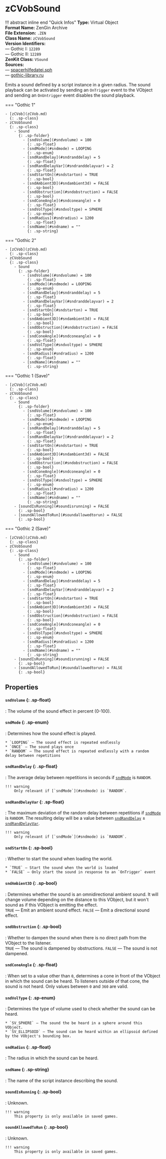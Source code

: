# zCVobSound

!!! abstract inline end "Quick Infos"
    **Type:** Virtual Object<br/>
    **Format Name:** ZenGin Archive<br/>
    **File Extension:** `.ZEN`<br/>
    **Class Name:** `zCVobSound`<br/>
    **Version Identifiers:**<br />
    — Gothic I: `12289`<br/>
    — Gothic II: `12289`<br/>
    **ZenKit Class:** `VSound`<br/>
    **Sources:**<br/>
    — [spacerhilfedatei.sph](https://wiki.worldofgothic.de/doku.php?id=spacer:hilfedatei)<br/>
    — [gothic-library.ru](http://www.gothic-library.ru/publ/class_zcvobsound/1-1-0-701)

Emits a sound defined by a script instance in a given radius. The sound playback can be activated by sending an
`OnTrigger` event to the VObject and sending an `OnUntrigger` event disables the sound playback.

=== "Gothic 1"

    - [zCVob](zCVob.md)
      {: .sp-class}
    - zCVobSound
      {: .sp-class}
        - Sound
          {: .sp-folder}
            - [sndVolume](#sndvolume) = 100
              {: .sp-float}
            - [sndMode](#sndmode) = LOOPING
              {: .sp-enum}
            - [sndRandDelay](#sndranddelay) = 5
              {: .sp-float}
            - [sndRandDelayVar](#sndranddelayvar) = 2
              {: .sp-float}
            - [sndStartOn](#sndstarton) = TRUE
              {: .sp-bool}
            - [sndAmbient3D](#sndambient3d) = FALSE
              {: .sp-bool}
            - [sndObstruction](#sndobstruction) = FALSE
              {: .sp-bool}
            - [sndConeAngle](#sndconeangle) = 0
              {: .sp-float}
            - [sndVolType](#sndvoltype) = SPHERE
              {: .sp-enum}
            - [sndRadius](#sndradius) = 1200
              {: .sp-float}
            - [sndName](#sndname) = ""
              {: .sp-string}

=== "Gothic 2"

    - [zCVob](zCVob.md)
      {: .sp-class}
    - zCVobSound
      {: .sp-class}
        - Sound
          {: .sp-folder}
            - [sndVolume](#sndvolume) = 100
              {: .sp-float}
            - [sndMode](#sndmode) = LOOPING
              {: .sp-enum}
            - [sndRandDelay](#sndranddelay) = 5
              {: .sp-float}
            - [sndRandDelayVar](#sndranddelayvar) = 2
              {: .sp-float}
            - [sndStartOn](#sndstarton) = TRUE
              {: .sp-bool}
            - [sndAmbient3D](#sndambient3d) = FALSE
              {: .sp-bool}
            - [sndObstruction](#sndobstruction) = FALSE
              {: .sp-bool}
            - [sndConeAngle](#sndconeangle) = 0
              {: .sp-float}
            - [sndVolType](#sndvoltype) = SPHERE
              {: .sp-enum}
            - [sndRadius](#sndradius) = 1200
              {: .sp-float}
            - [sndName](#sndname) = ""
              {: .sp-string}

=== "Gothic 1 (Save)"

    - [zCVob](zCVob.md)
      {: .sp-class}
    - zCVobSound
      {: .sp-class}
        - Sound
          {: .sp-folder}
            - [sndVolume](#sndvolume) = 100
              {: .sp-float}
            - [sndMode](#sndmode) = LOOPING
              {: .sp-enum}
            - [sndRandDelay](#sndranddelay) = 5
              {: .sp-float}
            - [sndRandDelayVar](#sndranddelayvar) = 2
              {: .sp-float}
            - [sndStartOn](#sndstarton) = TRUE
              {: .sp-bool}
            - [sndAmbient3D](#sndambient3d) = FALSE
              {: .sp-bool}
            - [sndObstruction](#sndobstruction) = FALSE
              {: .sp-bool}
            - [sndConeAngle](#sndconeangle) = 0
              {: .sp-float}
            - [sndVolType](#sndvoltype) = SPHERE
              {: .sp-enum}
            - [sndRadius](#sndradius) = 1200
              {: .sp-float}
            - [sndName](#sndname) = ""
              {: .sp-string}
        - [soundIsRunning](#soundisrunning) = FALSE
          {: .sp-bool}
        - [soundAllowedToRun](#soundallowedtorun) = FALSE
          {: .sp-bool}

=== "Gothic 2 (Save)"

    - [zCVob](zCVob.md)
      {: .sp-class}
    - zCVobSound
      {: .sp-class}
        - Sound
          {: .sp-folder}
            - [sndVolume](#sndvolume) = 100
              {: .sp-float}
            - [sndMode](#sndmode) = LOOPING
              {: .sp-enum}
            - [sndRandDelay](#sndranddelay) = 5
              {: .sp-float}
            - [sndRandDelayVar](#sndranddelayvar) = 2
              {: .sp-float}
            - [sndStartOn](#sndstarton) = TRUE
              {: .sp-bool}
            - [sndAmbient3D](#sndambient3d) = FALSE
              {: .sp-bool}
            - [sndObstruction](#sndobstruction) = FALSE
              {: .sp-bool}
            - [sndConeAngle](#sndconeangle) = 0
              {: .sp-float}
            - [sndVolType](#sndvoltype) = SPHERE
              {: .sp-enum}
            - [sndRadius](#sndradius) = 1200
              {: .sp-float}
            - [sndName](#sndname) = ""
              {: .sp-string}
        - [soundIsRunning](#soundisrunning) = FALSE
          {: .sp-bool}
        - [soundAllowedToRun](#soundallowedtorun) = FALSE
          {: .sp-bool}

## Properties

#### `sndVolume` {: .sp-float}

:   The volume of the sound effect in percent (0-100).

#### `sndMode` {: .sp-enum}

:   Determines how the sound effect is played.

    * `LOOPING` — The sound effect is repeated endlessly
    * `ONCE` — The sound plays once
    * `RANDOM` — The sound effect is repeated endlessly with a random delay between repetitions

#### `sndRandDelay` {: .sp-float}

:   The average delay between repetitions in seconds if [`sndMode`](#sndmode) is `RANDOM`.
    
    !!! warning
        Only relevant if [`sndMode`](#sndmode) is `RANDOM`.


#### `sndRandDelayVar` {: .sp-float}

:   The maximum deviation of the random delay between repetitions if [`sndMode`](#sndmode) is `RANDOM`. The resulting
    delay will be a value between [`sndRandDelay`](#sndranddelay) ± [`sndRandDelayVar`](#sndranddelayvar).

    !!! warning
        Only relevant if [`sndMode`](#sndmode) is `RANDOM`.

#### `sndStartOn` {: .sp-bool}

:   Whether to start the sound when loading the world.
    
    * `TRUE` — Start the sound when the world is loaded
    * `FALSE` — Only start the sound in response to an `OnTrigger` event

#### `sndAmbient3D` {: .sp-bool}

:   Determines whether the sound is an omnidirectional ambient sound. It will change volume depending on the distance
    to this VObject, but it won't sound as if this VObject is emitting the effect.
    <br/>`TRUE` — Emit an ambient sound effect. `FALSE` — Emit a directional sound effect.


#### `sndObstruction` {: .sp-bool}

:   Whether to dampen the sound when there is no direct path from the VObject to the listener.
    <br/>`TRUE` — The sound is dampened by obstructions. `FALSE` — The sound is not dampened.


#### `sndConeAngle` {: .sp-float}

:   When set to a value other than `0`, determines a cone in front of the VObject in which the sound can be heard.
    To listeners outside of that cone, the sound is not heard. Only values between `0` and `360` are valid.


#### `sndVolType` {: .sp-enum}

:   Determines the type of volume used to check whether the sound can be heard.

    * `SV_SPHERE` — The sound the be heard in a sphere around this VObject.
    * `SV_ELLIPSOID` — The sound can be heard within an ellipsoid defined by the VObject's bounding box.

#### `sndRadius` {: .sp-float}

:   The radius in which the sound can be heard.

#### `sndName` {: .sp-string}

:   The name of the script instance describing the sound.

#### `soundIsRunning` {: .sp-bool}

:   Unknown.

    !!! warning
        This property is only available in saved games.

#### `soundAllowedToRun` {: .sp-bool}

:   Unknown.

    !!! warning
        This property is only available in saved games.
